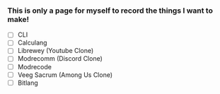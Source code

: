 <h3>This is only a page for myself to record the things I want to make!</h3>

- [ ] CLI
- [ ] Calculang
- [ ] Librewey (Youtube Clone)
- [ ] Modrecomm (Discord Clone)
- [ ] Modrecode
- [ ] Veeg Sacrum (Among Us Clone)
- [ ] Bitlang
